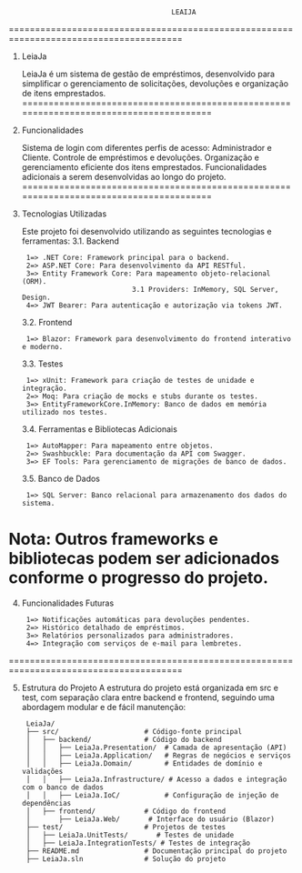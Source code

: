                                             LEAIJA
=======================================================================================
1.  LeiaJa

    LeiaJa é um sistema de gestão de empréstimos, desenvolvido para simplificar o gerenciamento de solicitações, devoluções e       organização de itens emprestados.
=======================================================================================

2. Funcionalidades

    Sistema de login com diferentes perfis de acesso: Administrador e Cliente.
    Controle de empréstimos e devoluções.
    Organização e gerenciamento eficiente dos itens emprestados.
    Funcionalidades adicionais a serem desenvolvidas ao longo do projeto.
=======================================================================================

3. Tecnologias Utilizadas

    Este projeto foi desenvolvido utilizando as seguintes tecnologias e ferramentas:
    3.1. Backend

        1=> .NET Core: Framework principal para o backend.
        2=> ASP.NET Core: Para desenvolvimento da API RESTful.
        3=> Entity Framework Core: Para mapeamento objeto-relacional (ORM).
                                  3.1 Providers: InMemory, SQL Server, Design.
        4=> JWT Bearer: Para autenticação e autorização via tokens JWT.

    3.2. Frontend

        1=> Blazor: Framework para desenvolvimento do frontend interativo e moderno.

    3.3. Testes

        1=> xUnit: Framework para criação de testes de unidade e integração.
        2=> Moq: Para criação de mocks e stubs durante os testes.
        3=> EntityFrameworkCore.InMemory: Banco de dados em memória utilizado nos testes.

    3.4. Ferramentas e Bibliotecas Adicionais

        1=> AutoMapper: Para mapeamento entre objetos.
        2=> Swashbuckle: Para documentação da API com Swagger.
        3=> EF Tools: Para gerenciamento de migrações de banco de dados.

    3.5. Banco de Dados

        1=> SQL Server: Banco relacional para armazenamento dos dados do sistema.

Nota: Outros frameworks e bibliotecas podem ser adicionados conforme o progresso do projeto.
=======================================================================================

4. Funcionalidades Futuras

        1=> Notificações automáticas para devoluções pendentes.
        2=> Histórico detalhado de empréstimos.
        3=> Relatórios personalizados para administradores.
        4=> Integração com serviços de e-mail para lembretes.
=======================================================================================

5. Estrutura do Projeto
    A estrutura do projeto está organizada em src e test, com separação clara entre backend e frontend, seguindo uma abordagem modular e de fácil manutenção:
    
        LeiaJa/
        ├── src/                     # Código-fonte principal
        │   ├── backend/             # Código do backend
        │   │   ├── LeiaJa.Presentation/  # Camada de apresentação (API)
        │   │   ├── LeiaJa.Application/   # Regras de negócios e serviços
        │   │   ├── LeiaJa.Domain/        # Entidades de domínio e validações
        │   │   ├── LeiaJa.Infrastructure/ # Acesso a dados e integração com o banco de dados
        │   │   ├── LeiaJa.IoC/           # Configuração de injeção de dependências
        │   ├── frontend/            # Código do frontend
        │       ├── LeiaJa.Web/       # Interface do usuário (Blazor)
        ├── test/                    # Projetos de testes
        │   ├── LeiaJa.UnitTests/       # Testes de unidade
        │   ├── LeiaJa.IntegrationTests/ # Testes de integração
        ├── README.md                # Documentação principal do projeto
        ├── LeiaJa.sln               # Solução do projeto

